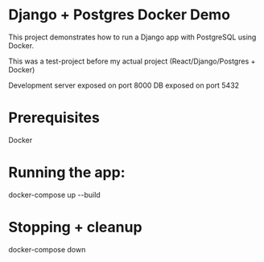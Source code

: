 # Django + Postgres Docker Demo

This project demonstrates how to run a Django app with PostgreSQL using Docker.

This was a test-project before my actual project (React/Django/Postgres + Docker)


Development server exposed on  port 8000
DB exposed on port 5432


# Prerequisites
Docker

# Running the app:
docker-compose up --build

# Stopping + cleanup
docker-compose down